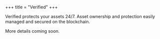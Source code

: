+++
title = "Verified"
+++

Verified protects your assets 24/7. Asset ownership and protection easily managed and secured on the blockchain. 

<!--more-->

More details coming soon.

